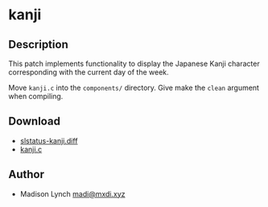 kanji
=====

Description
-----------
This patch implements functionality to display the Japanese Kanji character corresponding with the current day of the week.

Move `kanji.c` into the `components/` directory. Give make the `clean` argument when compiling.

Download
--------
* [slstatus-kanji.diff](slstatus-kanji.diff)
* [kanji.c](kanji.c)

Author
------
* Madison Lynch <madi@mxdi.xyz>
